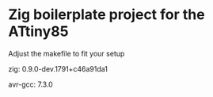 # Zig boilerplate project for the ATtiny85
Adjust the makefile to fit your setup

zig: 0.9.0-dev.1791+c46a91da1

avr-gcc: 7.3.0
